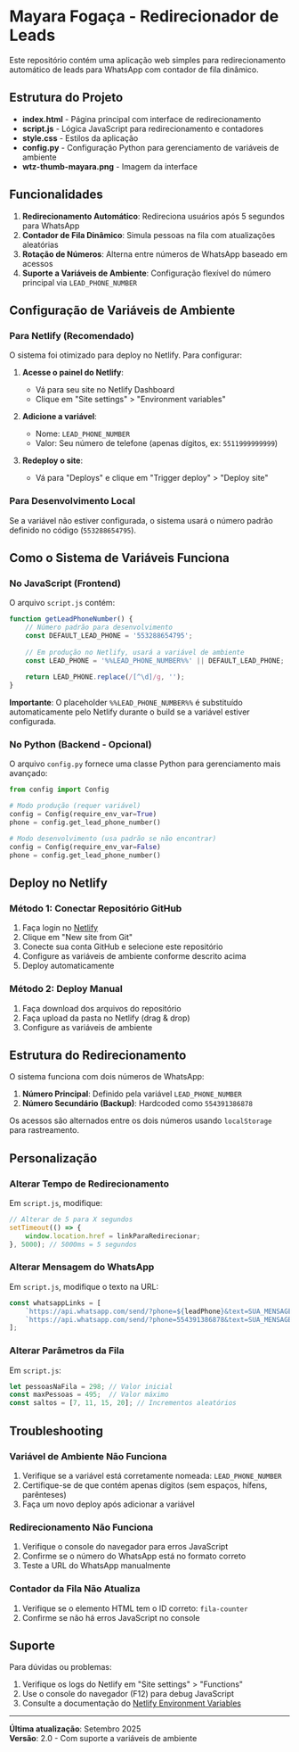 # Mayara Fogaça - Redirecionador de Leads

Este repositório contém uma aplicação web simples para redirecionamento automático de leads para WhatsApp com contador de fila dinâmico.

## Estrutura do Projeto

- **index.html** - Página principal com interface de redirecionamento
- **script.js** - Lógica JavaScript para redirecionamento e contadores
- **style.css** - Estilos da aplicação
- **config.py** - Configuração Python para gerenciamento de variáveis de ambiente
- **wtz-thumb-mayara.png** - Imagem da interface

## Funcionalidades

1. **Redirecionamento Automático**: Redireciona usuários após 5 segundos para WhatsApp
2. **Contador de Fila Dinâmico**: Simula pessoas na fila com atualizações aleatórias
3. **Rotação de Números**: Alterna entre números de WhatsApp baseado em acessos
4. **Suporte a Variáveis de Ambiente**: Configuração flexível do número principal via `LEAD_PHONE_NUMBER`

## Configuração de Variáveis de Ambiente

### Para Netlify (Recomendado)

O sistema foi otimizado para deploy no Netlify. Para configurar:

1. **Acesse o painel do Netlify**:
   - Vá para seu site no Netlify Dashboard
   - Clique em "Site settings" > "Environment variables"

2. **Adicione a variável**:
   - Nome: `LEAD_PHONE_NUMBER`
   - Valor: Seu número de telefone (apenas dígitos, ex: `5511999999999`)

3. **Redeploy o site**:
   - Vá para "Deploys" e clique em "Trigger deploy" > "Deploy site"

### Para Desenvolvimento Local

Se a variável não estiver configurada, o sistema usará o número padrão definido no código (`553288654795`).

## Como o Sistema de Variáveis Funciona

### No JavaScript (Frontend)

O arquivo `script.js` contém:

```javascript
function getLeadPhoneNumber() {
    // Número padrão para desenvolvimento
    const DEFAULT_LEAD_PHONE = '553288654795';
    
    // Em produção no Netlify, usará a variável de ambiente
    const LEAD_PHONE = '%%LEAD_PHONE_NUMBER%%' || DEFAULT_LEAD_PHONE;
    
    return LEAD_PHONE.replace(/[^\d]/g, '');
}
```

**Importante**: O placeholder `%%LEAD_PHONE_NUMBER%%` é substituído automaticamente pelo Netlify durante o build se a variável estiver configurada.

### No Python (Backend - Opcional)

O arquivo `config.py` fornece uma classe Python para gerenciamento mais avançado:

```python
from config import Config

# Modo produção (requer variável)
config = Config(require_env_var=True)
phone = config.get_lead_phone_number()

# Modo desenvolvimento (usa padrão se não encontrar)
config = Config(require_env_var=False)
phone = config.get_lead_phone_number()
```

## Deploy no Netlify

### Método 1: Conectar Repositório GitHub

1. Faça login no [Netlify](https://www.netlify.com/)
2. Clique em "New site from Git"
3. Conecte sua conta GitHub e selecione este repositório
4. Configure as variáveis de ambiente conforme descrito acima
5. Deploy automaticamente

### Método 2: Deploy Manual

1. Faça download dos arquivos do repositório
2. Faça upload da pasta no Netlify (drag & drop)
3. Configure as variáveis de ambiente

## Estrutura do Redirecionamento

O sistema funciona com dois números de WhatsApp:

1. **Número Principal**: Definido pela variável `LEAD_PHONE_NUMBER`
2. **Número Secundário (Backup)**: Hardcoded como `554391386878`

Os acessos são alternados entre os dois números usando `localStorage` para rastreamento.

## Personalização

### Alterar Tempo de Redirecionamento

Em `script.js`, modifique:

```javascript
// Alterar de 5 para X segundos
setTimeout(() => {
    window.location.href = linkParaRedirecionar;
}, 5000); // 5000ms = 5 segundos
```

### Alterar Mensagem do WhatsApp

Em `script.js`, modifique o texto na URL:

```javascript
const whatsappLinks = [
    `https://api.whatsapp.com/send/?phone=${leadPhone}&text=SUA_MENSAGEM_AQUI`,
    `https://api.whatsapp.com/send/?phone=554391386878&text=SUA_MENSAGEM_AQUI`
];
```

### Alterar Parâmetros da Fila

Em `script.js`:

```javascript
let pessoasNaFila = 298; // Valor inicial
const maxPessoas = 495;  // Valor máximo
const saltos = [7, 11, 15, 20]; // Incrementos aleatórios
```

## Troubleshooting

### Variável de Ambiente Não Funciona

1. Verifique se a variável está corretamente nomeada: `LEAD_PHONE_NUMBER`
2. Certifique-se de que contém apenas dígitos (sem espaços, hífens, parênteses)
3. Faça um novo deploy após adicionar a variável

### Redirecionamento Não Funciona

1. Verifique o console do navegador para erros JavaScript
2. Confirme se o número do WhatsApp está no formato correto
3. Teste a URL do WhatsApp manualmente

### Contador da Fila Não Atualiza

1. Verifique se o elemento HTML tem o ID correto: `fila-counter`
2. Confirme se não há erros JavaScript no console

## Suporte

Para dúvidas ou problemas:

1. Verifique os logs do Netlify em "Site settings" > "Functions"
2. Use o console do navegador (F12) para debug JavaScript
3. Consulte a documentação do [Netlify Environment Variables](https://docs.netlify.com/environment-variables/overview/)

---

**Última atualização**: Setembro 2025  
**Versão**: 2.0 - Com suporte a variáveis de ambiente

<!-- Deploy trigger: Sept 3, 2025, 5:40 PM - Trigger Netlify redeploy -->
